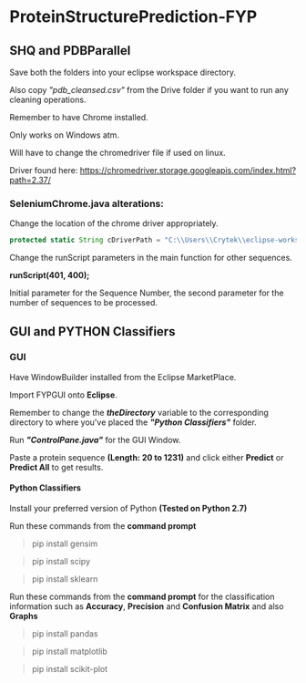 # ProteinStructurePrediction-FYP

## SHQ and PDBParallel

Save both the folders into your eclipse workspace directory. 

Also copy _"pdb_cleansed.csv"_ from the Drive folder if you want to run any cleaning operations.

Remember to have Chrome installed.

Only works on Windows atm.

Will have to change the chromedriver file if used on linux.

Driver found here:
https://chromedriver.storage.googleapis.com/index.html?path=2.37/

### SeleniumChrome.java alterations:

Change the location of the chrome driver appropriately.
```javascript
protected static String cDriverPath	= "C:\\Users\\Crytek\\eclipse-workspace\\shq\\chromedriver\\chromedriver.exe";
```
Change the runScript parameters in the main function for other sequences.

__runScript(401, 400);__

Initial parameter for the Sequence Number, the second parameter for the number of sequences to be processed.

## GUI and PYTHON Classifiers

### GUI

Have WindowBuilder installed from the Eclipse MarketPlace.

Import FYPGUI onto **Eclipse**.

Remember to change the **_theDirectory_** variable to the corresponding directory to where you've placed the **_"Python Classifiers"_** folder.

Run **_"ControlPane.java"_** for the GUI Window.

Paste a protein sequence __(Length: 20 to 1231)__ and click either __Predict__ or __Predict All__ to get results.

#### Python Classifiers

Install your preferred version of Python __(Tested on Python 2.7)__

Run these commands from the __command prompt__
> pip install gensim

> pip install scipy

> pip install sklearn

Run these commands from the __command prompt__ for the classification information such as **Accuracy**, **Precision** and **Confusion Matrix** and also **Graphs**
> pip install pandas

> pip install matplotlib

> pip install scikit-plot
